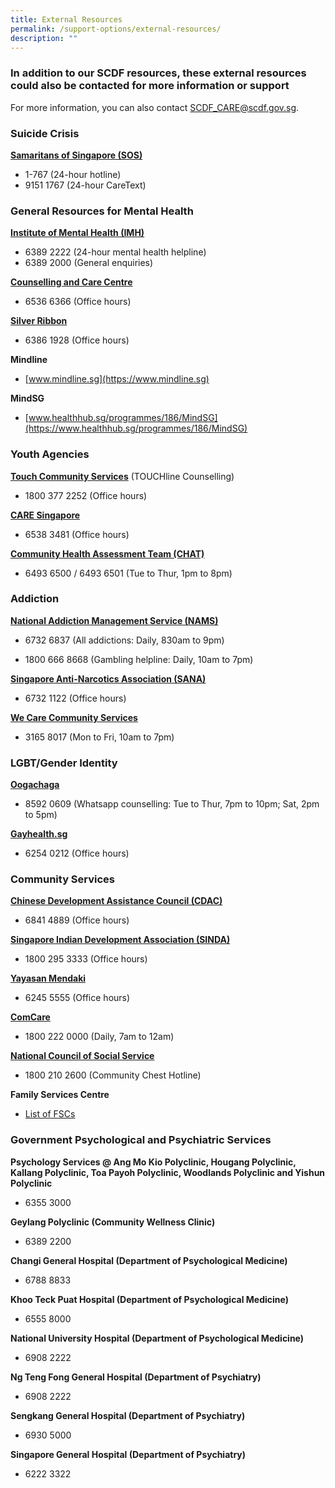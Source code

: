 ```yaml
---
title: External Resources
permalink: /support-options/external-resources/
description: ""
---
```

### In addition to our SCDF resources, these external resources could also be contacted for more information or support
For more information, you can also contact SCDF_CARE@scdf.gov.sg.

### Suicide Crisis 
**[Samaritans of Singapore (SOS)](https://www.sos.org.sg/)**
* 1-767 (24-hour hotline)
* 9151 1767 (24-hour CareText)

### General Resources for Mental Health
**[Institute of Mental Health (IMH)](https://www.imh.com.sg/Pages/default.aspx)**
* 6389 2222 (24-hour mental health helpline)
* 6389 2000 (General enquiries)

**[Counselling and Care Centre](https://counsel.org.sg/)**
* 6536 6366 (Office hours)

**[Silver Ribbon](https://www.silverribbonsingapore.com/index.html)**
* 6386 1928 (Office hours)

**Mindline**
* [www.mindline.sg](https://www.mindline.sg)

**MindSG**
* [www.healthhub.sg/programmes/186/MindSG](https://www.healthhub.sg/programmes/186/MindSG)

### Youth Agencies
**[Touch Community Services](https://www.touch.org.sg/)** (TOUCHline Counselling)
* 1800 377 2252 (Office hours)

**[CARE Singapore](https://care.sg/)**
* 6538 3481 (Office hours)

**[Community Health Assessment Team (CHAT)](https://www.imh.com.sg/CHAT/Pages/default.aspx)**
* 6493 6500 / 6493 6501 (Tue to Thur, 1pm to 8pm)

### Addiction
**[National Addiction Management Service (NAMS)](https://www.nams.sg/Pages/default.aspx)**
* 6732 6837 (All addictions: Daily, 830am to 9pm)

* 1800 666 8668 (Gambling helpline: Daily, 10am to 7pm)

**[Singapore Anti-Narcotics Association (SANA)](https://www.sana.org.sg/)**
* 6732 1122 (Office hours)

**[We Care Community Services](https://www.wecare.org.sg/)**
* 3165 8017 (Mon to Fri, 10am to 7pm)

### LGBT/Gender Identity
**[Oogachaga](https://oogachaga.com/)**
* 8592 0609 (Whatsapp counselling: Tue to Thur, 7pm to 10pm; Sat, 2pm to 5pm)

**[Gayhealth.sg](https://www.gayhealth.sg/)**
* 6254 0212 (Office hours)

### Community Services 
**[Chinese Development Assistance Council (CDAC)](https://www.cdac.org.sg/en/)**
* 6841 4889 (Office hours)

**[Singapore Indian Development Association (SINDA)](https://www.sinda.org.sg/)**
* 1800 295 3333 (Office hours)

**[Yayasan Mendaki](https://www.mendaki.org.sg/)**
* 6245 5555 (Office hours)

**[ComCare](https://www.msf.gov.sg/what-we-do/comcare)**
* 1800 222 0000 (Daily, 7am to 12am)

**[National Council of Social Service](https://www.comchest.gov.sg/)**
* 1800 210 2600 (Community Chest Hotline)

**Family Services Centre**
* [List of FSCs](https://www.msf.gov.sg/docs/default-source/default-document-library/list-of-fscs-in-operation.pdf?sfvrsn=a5c56cc_3) 


### Government Psychological and Psychiatric Services
**Psychology Services @ Ang Mo Kio Polyclinic, Hougang Polyclinic, Kallang Polyclinic, Toa Payoh Polyclinic, Woodlands Polyclinic and Yishun Polyclinic**
* 6355 3000

**Geylang Polyclinic (Community Wellness Clinic)**
* 6389 2200

**Changi General Hospital (Department of Psychological Medicine)**
* 6788 8833

**Khoo Teck Puat Hospital (Department of Psychological Medicine)**
* 6555 8000

**National University Hospital (Department of Psychological Medicine)**
* 6908 2222

**Ng Teng Fong General Hospital (Department of Psychiatry)**
* 6908 2222

**Sengkang General Hospital (Department of Psychiatry)**
* 6930 5000

**Singapore General Hospital (Department of Psychiatry)**
* 6222 3322